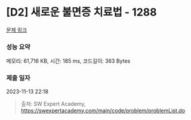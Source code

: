 # [D2] 새로운 불면증 치료법 - 1288 

[문제 링크](https://swexpertacademy.com/main/code/problem/problemDetail.do?contestProbId=AV18_yw6I9MCFAZN) 

### 성능 요약

메모리: 61,716 KB, 시간: 185 ms, 코드길이: 363 Bytes

### 제출 일자

2023-11-13 22:18



> 출처: SW Expert Academy, https://swexpertacademy.com/main/code/problem/problemList.do